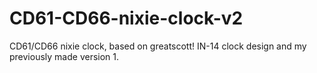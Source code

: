 # CD61-CD66-nixie-clock-v2
CD61/CD66 nixie clock, based on greatscott! IN-14 clock design and my previously made version 1.
